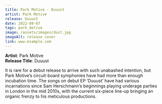 ```yaml
---
title: Park Motive - Duuust
artist: Park Motive
release: Duuust
date: 2022-09-07
tags: park_motive
image: /assets/images/dust.jpg
imageAlt: release cover
link: www.example.com
---
```


**Artist**: Park Motive  
**Release Title**: Duuust

It is rare for a debut release to arrive with such unabashed intention, but Park Motive’s circuit-board symphonies have had more than enough incubation time. The songs on debut EP ‘Duuust’ have had various incarnations since Sam Herschmann’s beginnings playing underage parties in London in the mid 2010s, with the current six-piece line-up bringing an organic frenzy to his meticulous productions.